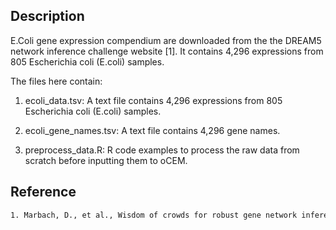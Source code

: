 Description
---
E.Coli gene expression compendium are downloaded from the the DREAM5 network inference challenge website [1]. It contains 4,296 expressions from 805 Escherichia coli (E.coli) samples. 

The files here contain:
1. ecoli_data.tsv: A text file contains 4,296 expressions from 805 Escherichia coli (E.coli) samples.

2. ecoli_gene_names.tsv: A text file contains 4,296 gene names.

3. preprocess_data.R: R code examples to process the raw data from scratch before inputting them to oCEM.

Reference
---
```sh
1. Marbach, D., et al., Wisdom of crowds for robust gene network inference. Nature methods, 2012. 9(8): p. 796-804.
```
